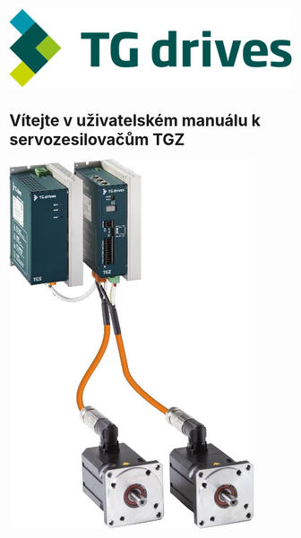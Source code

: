![TG logo](Manual/source/common/img/TGlogoFull.svg)
# Vítejte v uživatelském manuálu k servozesilovačům TGZ
![TGZ](Manual/source/common/img/servo2motors.png)


<!--## Seznam dokumentů-->
